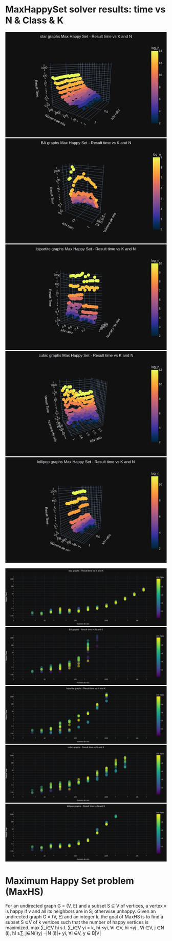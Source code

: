 # MaxHappySet solver results: time vs N & Class & K

![alt text](output/starResults6p7_2.png "Title")
![alt text](output/BAResults6p7_2.png "Title")
![alt text](output/bipartiteResults6p7_2.png "Title")
![alt text](output/cubicResults6p7_2.png "Title")
![alt text](output/lollipopResults6p7_2.png "Title")

![alt text](output/starResults6p7_3.png "Title")
![alt text](output/BAResults6p7_3.png "Title")
![alt text](output/bipartiteResults6p7_3.png "Title")
![alt text](output/cubicResults6p7_3.png "Title")
![alt text](output/lollipopResults6p7_3.png "Title")

# Maximum Happy Set problem (MaxHS)
For an undirected graph G = (V, E) and a subset S ⊆ V of vertices, a vertex
v is happy if v and all its neighbors are in S; otherwise unhappy. Given an
undirected graph G = (V, E) and an integer k, the goal of MaxHS is to find a
subset S ⊆V of k vertices such that the number of happy vertices is maximized.
max ∑_i∈V hi
s.t. ∑_i∈V yi = k,
hi ≤yi, ∀i ∈V,
hi ≤yj , ∀i ∈V, j ∈N (i),
hi ≥∑_j∈N(i)yj −|N (i)|+ yi, ∀i ∈V,
y ∈ B|V|
